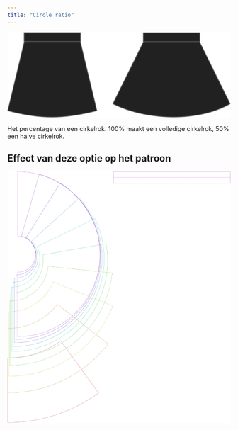 ```yaml
---
title: "Circle ratio"
---
```


![Cirkel ratio](circleratio.svg)

Het percentage van een cirkelrok. 100% maakt een volledige cirkelrok, 50% een halve cirkelrok.

## Effect van deze optie op het patroon

![Deze afbeelding toont het effect van deze optie door meerdere varianten die een andere waarde hebben voor deze optie te vervangen](sandy_circleratio_sample.svg "Effect van deze optie op het patroon")
